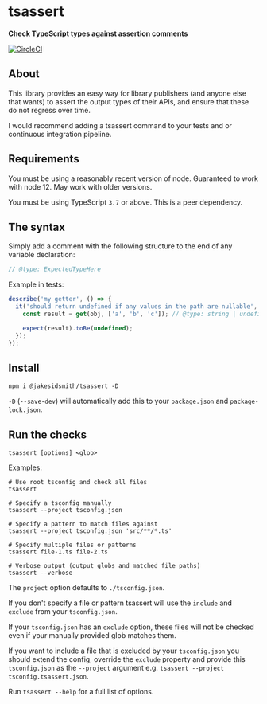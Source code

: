 # tsassert

**Check TypeScript types against assertion comments**

[![CircleCI](https://circleci.com/gh/JakeSidSmith/tsassert.svg?style=svg)](https://circleci.com/gh/JakeSidSmith/tsassert)

## About

This library provides an easy way for library publishers (and anyone else that wants) to assert the output types of their APIs, and ensure that these do not regress over time.

I would recommend adding a tsassert command to your tests and or continuous integration pipeline.

## Requirements

You must be using a reasonably recent version of node. Guaranteed to work with node 12. May work with older versions.

You must be using TypeScript `3.7` or above. This is a peer dependency.

## The syntax

Simply add a comment with the following structure to the end of any variable declaration:

```ts
// @type: ExpectedTypeHere
```

Example in tests:

```ts
describe('my getter', () => {
  it('should return undefined if any values in the path are nullable', () => {
    const result = get(obj, ['a', 'b', 'c']); // @type: string | undefined

    expect(result).toBe(undefined);
  });
});
```

## Install

```shell
npm i @jakesidsmith/tsassert -D
```

`-D` (`--save-dev`) will automatically add this to your `package.json` and `package-lock.json`.

## Run the checks

```shell
tsassert [options] <glob>
```

Examples:

```shell
# Use root tsconfig and check all files
tsassert

# Specify a tsconfig manually
tsassert --project tsconfig.json

# Specify a pattern to match files against
tsassert --project tsconfig.json 'src/**/*.ts'

# Specify multiple files or patterns
tsassert file-1.ts file-2.ts

# Verbose output (output globs and matched file paths)
tsassert --verbose
```

The `project` option defaults to `./tsconfig.json`.

If you don't specify a file or pattern tsassert will use the `include` and `exclude` from your `tsconfig.json`.

If your `tsconfig.json` has an `exclude` option, these files will not be checked even if your manually provided glob matches them.

If you want to include a file that is excluded by your `tsconfig.json` you should extend the config, override the `exclude` property and provide this `tsconfig.json` as the `--project` argument e.g. `tsassert --project tsconfig.tsassert.json`.

Run `tsassert --help` for a full list of options.
